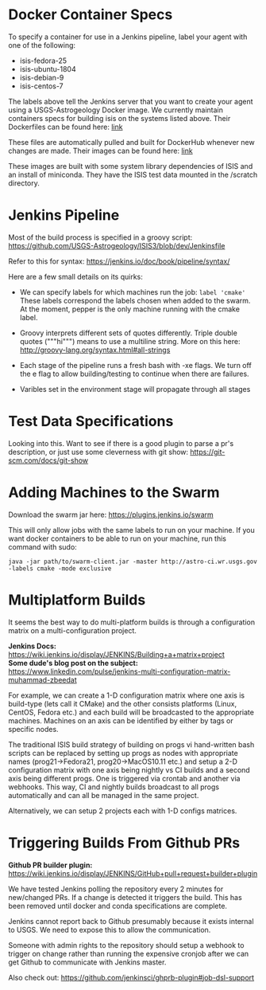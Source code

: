 # Docker Container Specs

To specify a container for use in a Jenkins pipeline, label your agent with one of the following: 

* isis-fedora-25
* isis-ubuntu-1804
* isis-debian-9
* isis-centos-7

The labels above tell the Jenkins server that you want to create your agent using a USGS-Astrogeology Docker image. We currently maintain containers specs for building isis on the systems listed above. Their Dockerfiles can be found here: [link](https://github.com/USGS-Astrogeology/docker_linux_isisdeps/tree/master/jenkins)

These files are automatically pulled and built for DockerHub whenever new changes are made. Their images can be found here: [link](https://hub.docker.com/r/usgsastro/docker_linux_isisdeps/)

These images are built with some system library dependencies of ISIS and an install of miniconda. They have the ISIS test data mounted in the /scratch directory.

# Jenkins Pipeline

Most of the build process is specified in a groovy script: https://github.com/USGS-Astrogeology/ISIS3/blob/dev/Jenkinsfile

Refer to this for syntax: https://jenkins.io/doc/book/pipeline/syntax/

Here are a few small details on its quirks:

* We can specify labels for which machines run the job: `label 'cmake'` These labels correspond the labels chosen when added to the swarm. At the moment, pepper is the only machine running with the cmake label.

* Groovy interprets different sets of quotes differently. Triple double quotes ("""hi""") means to use a multiline string. More on this here: http://groovy-lang.org/syntax.html#all-strings

* Each stage of the pipeline runs a fresh bash with -xe flags. We turn off the e flag to allow building/testing to continue when there are failures.

* Varibles set in the environment stage will propagate through all stages

# Test Data Specifications

Looking into this. Want to see if there is a good plugin to parse a pr's description, or just use some cleverness with git show: https://git-scm.com/docs/git-show

# Adding Machines to the Swarm

Download the swarm jar here: https://plugins.jenkins.io/swarm

This will only allow jobs with the same labels to run on your machine. If you want docker containers to be able to run on your machine, run this command with sudo:

`java -jar path/to/swarm-client.jar -master http://astro-ci.wr.usgs.gov -labels cmake -mode exclusive`

# Multiplatform Builds

It seems the best way to do multi-platform builds is through a configuration matrix on a multi-configuration project.

**Jenkins Docs:** https://wiki.jenkins.io/display/JENKINS/Building+a+matrix+project \
**Some dude's blog post on the subject:** https://www.linkedin.com/pulse/jenkins-multi-configuration-matrix-muhammad-zbeedat

For example, we can create a 1-D configuration matrix where one axis is build-type (lets call it CMake) and the other consists platforms (Linux, CentOS, Fedora etc.) and each build will be broadcasted to the appropriate machines. Machines on an axis can be identified by either by tags or specific nodes. 

The traditional ISIS build strategy of building on progs vi hand-written bash scripts can be replaced by setting up progs as nodes with appropriate names (prog21->Fedora21, prog20->MacOS10.11 etc.) and setup a 2-D configuration matrix with one axis being nightly vs CI builds and a second axis being different progs. One is triggered via crontab and another via webhooks. This way, CI and nightly builds broadcast to all progs automatically and can all be managed in the same project. 

Alternatively, we can setup 2 projects each with 1-D configs matrices.
 

# Triggering Builds From Github PRs

**Github PR builder plugin:** https://wiki.jenkins.io/display/JENKINS/GitHub+pull+request+builder+plugin

We have tested Jenkins polling the repository every 2 minutes for new/changed PRs. If a change is detected it triggers the build. This has been removed until docker and conda specifications are complete.

Jenkins cannot report back to Github presumably because it exists internal to USGS. We need to expose this to allow the communication.

Someone with admin rights to the repository should setup a webhook to trigger on change rather than running the expensive cronjob after we can get Github to communicate with Jenkins master. 

Also check out: https://github.com/jenkinsci/ghprb-plugin#job-dsl-support